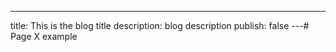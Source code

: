 ---

title: This is the blog title
description: blog description
publish: false
---# Page X example
